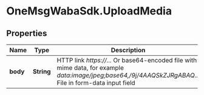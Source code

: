 # OneMsgWabaSdk.UploadMedia

## Properties

Name | Type | Description | Notes
------------ | ------------- | ------------- | -------------
**body** | **String** | HTTP link *https://...*  Or base64-encoded file with mime data, for example *data:image/jpeg;base64,/9j/4AAQSkZJRgABAQ...*   File in form-data input field | 


